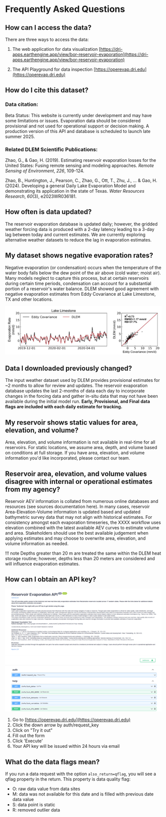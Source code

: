 # Frequently Asked Questions

## How can I access the data?

There are three ways to access the data:

1. The web application for data visualization
   [https://dri-apps.earthengine.app/view/bor-reservoir-evaporation](https://dri-apps.earthengine.app/view/bor-reservoir-evaporation)

2. The API Playground for data inspection
   [https://operevap.dri.edu](https://operevap.dri.edu)


## How do I cite this dataset?

### Data citation:

Beta Status: This website is currently under development and may have some limitations or issues. Evaporation data should be considered provisional and not used for operational support or decision making. A production version of this API and database is scheduled to launch late summer 2025. 

### Related DLEM Scientific Publications:

Zhao, G., & Gao, H. (2019). Estimating reservoir evaporation losses for the United States: Fusing remote sensing and modeling approaches. *Remote Sensing of Environment*, *226*, 109-124.

Zhao, B., Huntington, J., Pearson, C., Zhao, G., Ott, T., Zhu, J., ... & Gao, H. (2024). Developing a general Daily Lake Evaporation Model and demonstrating its application in the state of Texas. *Water Resources Research*, *60*(3), e2023WR036181.

## How often is data updated?

The reservoir evaporation database is updated daily; however, the gridded weather forcing data is produced with a 2-day latency leading to a 3-day lag between today and current estimates. We are currently exploring alternative weather datasets to reduce the lag in evaporation estimates.

## My dataset shows negative evaporation rates?

Negative evaporation (or condensation) occurs when the temperature of the water body falls below the dew point of the air above (cold water; moist air). Many models neglect to capture this process, but at certain reservoirs during certain time periods, condensation can account for a substantial portion of a reservoir's water balance. DLEM showed good agreement with negative evaporation estimates from Eddy Covariance at Lake Limestone, TX and other locations.

<div style="text-align: center;">
  <img src="images/limestone_evap_timeseries.jpg" alt="Image Description" width="800">
</div>

## Data I downloaded previously changed?

The input weather dataset used by DLEM provides provisional estimates for ~2 months to allow for review and updates. The reservoir evaporation database updates the last 2-months of data each day to incorporate changes in the forcing data and gather in-situ data that may not have been available during the initial model run. **Early, Provisional, and Final** **data flags are included with each daily estimate for tracking.**

## My reservoir shows static values for area, elevation, and volume?

Area, elevation, and volume information is not available in real-time for all reservoirs. For static locations, we assume area, depth, and volume based on conditions at full storage. If you have area, elevation, and volume information you'd like incorporated, please contact our team.

## Reservoir area, elevation, and volume values disagree with internal or operational estimates from my agency?

Reservoir AEV information is collated from numerous online databases and resources (see sources documentation here). In many cases, reservoir Area-Elevation-Volume information is updated based and updated bathymetric survey data that may not align with historical estimates. For consistency amongst each evaporation timeseries, the XXXX workflow uses elevation combined with the latest available AEV curves to estimate volume and area. Stakeholders should use the best available judgement when applying estimates and may choose to overwrite area, elevation, and volume information as needed.

!!! note
    Depths greater than 20 m are treated the same within the DLEM heat storage routine; however, depths less than 20 meters are considered and will influence evaporation estimates.

## How can I obtain an API key?

![image](images/api_page.png)

1. Go to [https://operevap.dri.edu](https://operevap.dri.edu)
2. Click the down arrow by auth/request_key
3. Click on "Try it out"
4. Fill out the form
5. Click 'Execute'
6. Your API key will be issued within 24 hours via email

## What do the data flags mean?

If you run a data request with the option `also_return=qflag`, you will see a qflag property in the return. This property is data quality flag:

- O: raw data value from data sites
- M: data was not available for this date and is filled with previous date data value
- S: data point is static
- R: removed outlier data
